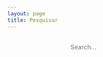 ```yaml
---
layout: page
title: Pesquisar
---
```


<style>
	#search-container {
	    max-width: 800px;
	}

	input[type=text] {
		font-size: normal;
	    outline: none;
	    padding: 1rem;
		background: var(--solarized-mono2);
		color: var(--solarized-mono01);
		   display: block;
					margin: auto;
	    width: 500px;
		-webkit-appearance: none;
		font-family: inherit;
		font-size: 100%;
		border: solid 2px var(--solarized-mono1);
	}
	#results-container {
		margin: .5rem 0;
	}
	@media only screen and (orientation: portrait) {
		input[type=text] {
			 width: 250px;
			}
			#search-container {
				max-width: 250px;
				display: block;
				margin: auto;
			}
	}
</style>

<!-- Html Elements for Search -->
<div id="search-container">
<input type="text" id="search-input" placeholder="Search...">
<ol id="results-container"></ol>
</div>

<!-- Script pointing to search-script.js -->
<script src="/search.js" type="text/javascript"></script>

<!-- Configuration -->
<script type="text/javascript">
SimpleJekyllSearch({
  searchInput: document.getElementById('search-input'),
  resultsContainer: document.getElementById('results-container'),
  json: '/search.json',
  searchResultTemplate: '<li><a href="{url}" title="{description}">{title}</a></li>',
  noResultsText: 'No results found',
  limit: 10,
  fuzzy: false,
  exclude: ['Welcome']
})
</script>